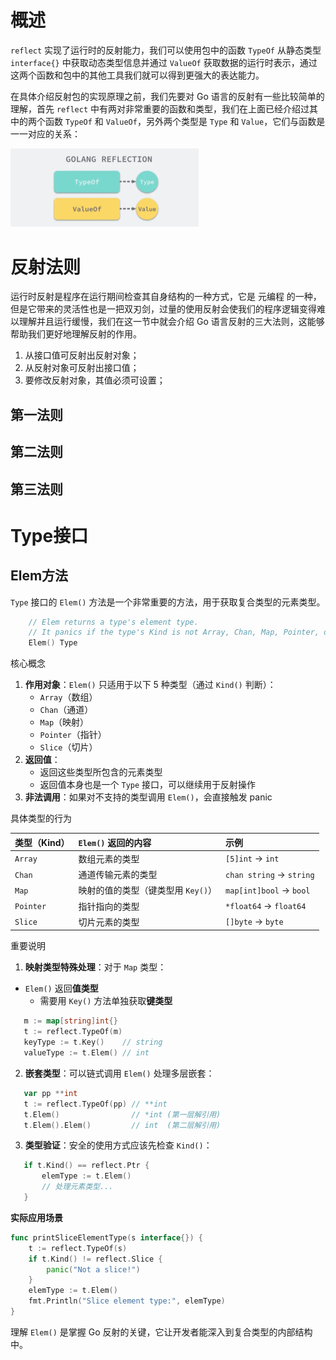 # 概述

`reflect` 实现了运行时的反射能力，我们可以使用包中的函数 `TypeOf` 从静态类型 `interface{}` 中获取动态类型信息并通过 `ValueOf` 获取数据的运行时表示，通过这两个函数和包中的其他工具我们就可以得到更强大的表达能力。

在具体介绍反射包的实现原理之前，我们先要对 Go 语言的反射有一些比较简单的理解，首先 `reflect` 中有两对非常重要的函数和类型，我们在上面已经介绍过其中的两个函数 `TypeOf` 和 `ValueOf`，另外两个类型是 `Type` 和 `Value`，它们与函数是一一对应的关系：

<img src="image/image-20250902172412115.png" alt="image-20250902172412115" style="zoom:50%;" />



# 反射法则

运行时反射是程序在运行期间检查其自身结构的一种方式，它是 元编程 的一种，但是它带来的灵活性也是一把双刃剑，过量的使用反射会使我们的程序逻辑变得难以理解并且运行缓慢，我们在这一节中就会介绍 Go 语言反射的三大法则，这能够帮助我们更好地理解反射的作用。

1. 从接口值可反射出反射对象；
2. 从反射对象可反射出接口值；
3. 要修改反射对象，其值必须可设置；

## 第一法则





## 第二法则





## 第三法则





# Type接口

## Elem方法

`Type` 接口的 `Elem()` 方法是一个非常重要的方法，用于获取复合类型的元素类型。

```go
	// Elem returns a type's element type.
	// It panics if the type's Kind is not Array, Chan, Map, Pointer, or Slice.
	Elem() Type
```

核心概念

1. **作用对象**：`Elem()` 只适用于以下 5 种类型（通过 `Kind()` 判断）：
   - `Array`（数组）
   - `Chan`（通道）
   - `Map`（映射）
   - `Pointer`（指针）
   - `Slice`（切片）
2. **返回值**：
   - 返回这些类型所包含的元素类型
   - 返回值本身也是一个 `Type` 接口，可以继续用于反射操作
3. **非法调用**：如果对不支持的类型调用 `Elem()`，会直接触发 panic

具体类型的行为

| 类型（Kind） | `Elem()` 返回的内容                | 示例                     |
| :----------- | :--------------------------------- | :----------------------- |
| `Array`      | 数组元素的类型                     | `[5]int` → `int`         |
| `Chan`       | 通道传输元素的类型                 | `chan string` → `string` |
| `Map`        | 映射的值的类型（键类型用 `Key()`） | `map[int]bool` → `bool`  |
| `Pointer`    | 指针指向的类型                     | `*float64` → `float64`   |
| `Slice`      | 切片元素的类型                     | `[]byte` → `byte`        |

重要说明

1. **映射类型特殊处理**：对于 `Map` 类型：
   
- `Elem()` 返回**值类型**
   - 需要用 `Key()` 方法单独获取**键类型**
   
```go
   m := map[string]int{}
   t := reflect.TypeOf(m)
   keyType := t.Key()    // string
   valueType := t.Elem() // int
   ```
   
2. **嵌套类型**：可以链式调用 `Elem()` 处理多层嵌套：
   
```go
   var pp **int
   t := reflect.TypeOf(pp) // **int
   t.Elem()                // *int (第一层解引用)
   t.Elem().Elem()         // int  (第二层解引用)
   ```
   
3. **类型验证**：安全的使用方式应该先检查 `Kind()`：
   
```go
   if t.Kind() == reflect.Ptr {
       elemType := t.Elem()
       // 处理元素类型...
   }
   ```

**实际应用场景**

```go
func printSliceElementType(s interface{}) {
    t := reflect.TypeOf(s)
    if t.Kind() != reflect.Slice {
        panic("Not a slice!")
    }
    elemType := t.Elem()
    fmt.Println("Slice element type:", elemType)
}
```

理解 `Elem()` 是掌握 Go 反射的关键，它让开发者能深入到复合类型的内部结构中。